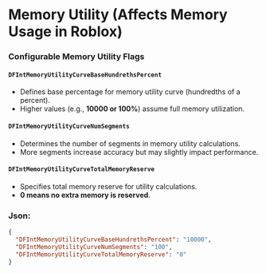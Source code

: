 # Memory Utility (Affects Memory Usage in Roblox)

### Configurable Memory Utility Flags

#### **`DFIntMemoryUtilityCurveBaseHundrethsPercent`**
-  Defines base percentage for memory utility curve (hundredths of a percent).
-  Higher values (e.g., **10000 or 100%**) assume full memory utilization.

#### **`DFIntMemoryUtilityCurveNumSegments`**
-  Determines the number of segments in memory utility calculations.
-  More segments increase accuracy but may slightly impact performance.

#### **`DFIntMemoryUtilityCurveTotalMemoryReserve`**
-  Specifies total memory reserve for utility calculations.
-  **0 means no extra memory is reserved**.

### Json:
```json
{
  "DFIntMemoryUtilityCurveBaseHundrethsPercent": "10000",
  "DFIntMemoryUtilityCurveNumSegments": "100",
  "DFIntMemoryUtilityCurveTotalMemoryReserve": "0"
}
```
